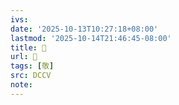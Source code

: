 ```yaml
---
ivs:
date: '2025-10-13T10:27:18+08:00'
lastmod: '2025-10-14T21:46:45-08:00'
title: 􀊝
url: 􀊝
tags: [敬]
src: DCCV
note:
---
```

